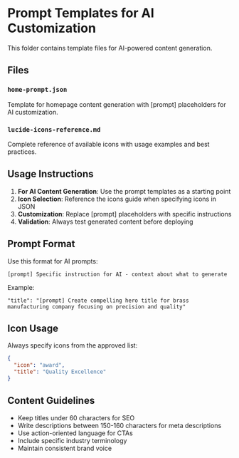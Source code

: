 
# Prompt Templates for AI Customization

This folder contains template files for AI-powered content generation.

## Files

### `home-prompt.json`
Template for homepage content generation with [prompt] placeholders for AI customization.

### `lucide-icons-reference.md`
Complete reference of available icons with usage examples and best practices.

## Usage Instructions

1. **For AI Content Generation**: Use the prompt templates as a starting point
2. **Icon Selection**: Reference the icons guide when specifying icons in JSON
3. **Customization**: Replace [prompt] placeholders with specific instructions
4. **Validation**: Always test generated content before deploying

## Prompt Format

Use this format for AI prompts:
```
[prompt] Specific instruction for AI - context about what to generate
```

Example:
```
"title": "[prompt] Create compelling hero title for brass manufacturing company focusing on precision and quality"
```

## Icon Usage

Always specify icons from the approved list:
```json
{
  "icon": "award",
  "title": "Quality Excellence"
}
```

## Content Guidelines

- Keep titles under 60 characters for SEO
- Write descriptions between 150-160 characters for meta descriptions
- Use action-oriented language for CTAs
- Include specific industry terminology
- Maintain consistent brand voice
